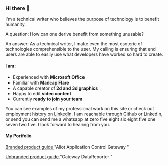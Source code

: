 ### Hi there 👋

I'm a technical writer who believes the purpose of technology is to benefit humanity. 

A question: How can one derive benefit from something unusable?

An answer: As a technical writer, I make even the most esoteric of technologies comprehensible to the user.  My calling is ensuring that end users are able to easily use what developers have worked so hard to create.

#### I am:

- Experienced with **Microsoft Office**
- Familiar with **Madcap Flare**
- A capable creator of **2d and 3d graphics**
- Happy to edit **video content**
- Currently **ready to join your team**

You can see examples of my professional work on this site or check out employment history  on [LinkedIn](https://www.linkedin.com/in/j-levine/). I am reachable through Github or LinkedIn, or send you can send me a whatsapp at zero five eight six eight five one seven two five. I look forward to hearing from you.

<!--
**Joshua-Levine/Joshua-Levine** is a ✨ _special_ ✨ repository because its `README.md` (this file) appears on your GitHub profile.

Here are some ideas to get you started:

- 🔭 I’m currently working on ...
- 🌱 I’m currently learning ...
- 👯 I’m looking to collaborate on ...
- 🤔 I’m looking for help with ...
- 💬 Ask me about ...
- 📫 How to reach me: ...
- 😄 Pronouns: ...
- ⚡ Fun fact: ...
-->

#### My Portfolio

[Branded product guide ](https://github.com/Joshua-Levine/Joshua-Levine/blob/master/portfolio/ACG2000_Users_Guide.pdf) "Allot Application Control Gateway "

[Unbranded product guide ](https://github.com/Joshua-Levine/Joshua-Levine/blob/master/portfolio/GW_DataReporter_Operation_Guide.pdf) "Gateway DataReporter "